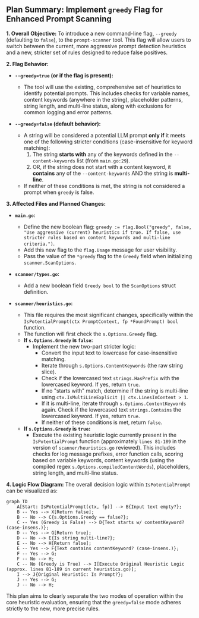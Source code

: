 ## Plan Summary: Implement `greedy` Flag for Enhanced Prompt Scanning

**1. Overall Objective:**
To introduce a new command-line flag, `--greedy` (defaulting to `false`), to the `prompt-scanner` tool. This flag will allow users to switch between the current, more aggressive prompt detection heuristics and a new, stricter set of rules designed to reduce false positives.

**2. Flag Behavior:**

*   **`--greedy=true` (or if the flag is present):**
    *   The tool will use the existing, comprehensive set of heuristics to identify potential prompts. This includes checks for variable names, content keywords (anywhere in the string), placeholder patterns, string length, and multi-line status, along with exclusions for common logging and error patterns.

*   **`--greedy=false` (default behavior):**
    *   A string will be considered a potential LLM prompt **only if** it meets one of the following stricter conditions (case-insensitive for keyword matching):
        1.  The string **starts with** any of the keywords defined in the `--content-keywords` list (from `main.go:29`).
        2.  OR, if the string does not start with a content keyword, it **contains** any of the `--content-keywords` AND the string is **multi-line**.
    *   If neither of these conditions is met, the string is not considered a prompt when `greedy` is false.

**3. Affected Files and Planned Changes:**

*   **`main.go`:**
    *   Define the new boolean flag: `greedy := flag.Bool("greedy", false, "Use aggressive (current) heuristics if true. If false, use stricter rules based on content keywords and multi-line criteria.")`.
    *   Add this new flag to the `flag.Usage` message for user visibility.
    *   Pass the value of the `*greedy` flag to the `Greedy` field when initializing `scanner.ScanOptions`.

*   **`scanner/types.go`:**
    *   Add a new boolean field `Greedy bool` to the `ScanOptions` struct definition.

*   **`scanner/heuristics.go`:**
    *   This file requires the most significant changes, specifically within the `IsPotentialPrompt(ctx PromptContext, fp *FoundPrompt) bool` function.
    *   The function will first check the `s.Options.Greedy` flag.
    *   **If `s.Options.Greedy` is `false`:**
        *   Implement the new two-part stricter logic:
            *   Convert the input text to lowercase for case-insensitive matching.
            *   Iterate through `s.Options.ContentKeywords` (the raw string slice).
            *   Check if the lowercased text `strings.HasPrefix` with the lowercased keyword. If yes, return `true`.
            *   If no "starts with" match, determine if the string is multi-line using `ctx.IsMultiLineExplicit || ctx.LinesInContent > 1`.
            *   If it is multi-line, iterate through `s.Options.ContentKeywords` again. Check if the lowercased text `strings.Contains` the lowercased keyword. If yes, return `true`.
            *   If neither of these conditions is met, return `false`.
    *   **If `s.Options.Greedy` is `true`:**
        *   Execute the existing heuristic logic currently present in the `IsPotentialPrompt` function (approximately `lines 81-189` in the version of `scanner/heuristics.go` reviewed). This includes checks for log message prefixes, error function calls, scoring based on variable keywords, content keywords (using the compiled regex `s.Options.compiledContentWords`), placeholders, string length, and multi-line status.

**4. Logic Flow Diagram:**
The overall decision logic within `IsPotentialPrompt` can be visualized as:

```mermaid
graph TD
    A[Start: IsPotentialPrompt(ctx, fp)] --> B{Input text empty?};
    B -- Yes --> X[Return false];
    B -- No --> C{s.Options.Greedy == false?};
    C -- Yes (Greedy is False) --> D{Text starts w/ contentKeyword? (case-insens.)};
    D -- Yes --> G[Return true];
    D -- No --> E{Is string multi-line?};
    E -- No --> H[Return false];
    E -- Yes --> F{Text contains contentKeyword? (case-insens.)};
    F -- Yes --> G;
    F -- No --> H;
    C -- No (Greedy is True) --> I[Execute Original Heuristic Logic (approx. lines 81-189 in current heuristics.go)];
    I --> J{Original Heuristic: Is Prompt?};
    J -- Yes --> G;
    J -- No --> H;
```

This plan aims to clearly separate the two modes of operation within the core heuristic evaluation, ensuring that the `greedy=false` mode adheres strictly to the new, more precise rules.